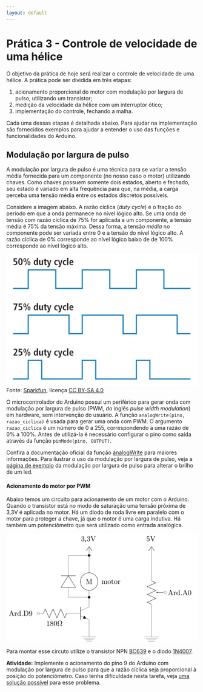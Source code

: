 ```yaml
---
layout: default
---
```


Prática 3 - Controle de velocidade de uma hélice
================================================

O objetivo da prática de hoje será realizar o controle de velocidade de uma
hélice.
A prática pode ser dividida em três etapas:

 1. acionamento proporcional do motor com modulação por largura de pulso,
    utilizando um transistor;
 2. medição da velocidade da hélice com um interruptor ótico;
 3. implementação do controle, fechando a malha.

Cada uma dessas etapas é detalhada abaixo.
Para ajudar na implementação são fornecidos exemplos para ajudar a entender
o uso das funções e funcionalidades do Arduino.

Modulação por largura de pulso
------------------------------

A modulação por largura de pulso é uma técnica para se variar a tensão média
fornecida para um componente (no nosso caso o motor) utilizando chaves.
Como chaves possuem somente dois estados, aberto e fechado, seu estado é
variado em alta frequência para que, na média, a carga perceba uma tensão
média entre os estados discretos possíveis.

Considere a imagem abaixo.
A razão cíclica (_duty cycle_) é o fração do período em que a onda permanece
no nível lógico alto.
Se uma onda de tensão com razão cíclica de 75% for aplicada a um componente,
a tensão média é 75% da tensão máxima.
Dessa forma, a tensão _média_ no componente pode ser variada entre 0
e a tensão do nível lógico alto.
A razão cíclica de 0% corresponde ao nível lógico baixo de de 100% corresponde
ao nível lógico alto.

![pwm-img]
Fonte: [Sparkfun][Tutorial PWM], licença [CC BY-SA 4.0]

O microcontrolador do Arduino possui um periférico para gerar onda com
modulação por largura de pulso (PWM, do inglês _pulse width modulation_)
em hardware, sem intervenção do usuário.
A função `analogWrite(pino, razao_ciclica)` é usada para gerar uma onda com
PWM.
O argumento `razao_ciclica` é um número de 0 a 255, correspondendo a uma razão
de 0% a 100%.
Antes de utilizá-la é necessário configurar o pino como saída através da função
`pinMode(pino, OUTPUT)`.

Confira a documentação oficial da função [analogWrite] para maiores informações.
Para ilustrar o uso da modulação por largura de pulso, veja a
[página de exemplo][ex-pwm-led] da modulação por largura de pulso para alterar
o brilho de um led.

#### Acionamento do motor por PWM

Abaixo temos um circuito para acionamento de um motor com o Arduino.
Quando o transistor está no modo de saturação uma tensão próxima de 3,3V
é aplicada no motor.
Há um diodo de roda livre em paralelo com o motor para proteger a chave, já
que o motor é uma carga indutiva.
Há também um potenciômetro que será utilizado como entrada analógica.

![schem-motor-npn-pot]

Para montar esse circuto utilize o transistor NPN [BC639] e o diodo [1N4007].

**Atividade:**
Implemente o acionamento do pino 9 do Arduino com modulação por
largura de pulso para que a razão cíclica seja proporcional à posição do
potenciômetro.
Caso tenha dificuldade nesta tarefa, veja [uma solução possível][sol-pwd-pot]
para esse problema.


[BC639]: /assets/datasheet/BC639_npn.pdf
[1N4007]: /assets/datasheet/1N4007_diode.pdf
[pwm-img]: /assets/images/pwm_sparkfun.jpg
[schem-motor-npn-pot]: /schem/motor-npn-pot.svg

[sol-pwd-pot]: /aulas/sol-pwm-pot
[ex-pwm-led]: /aulas/exemplo-pwm-led


[analogWrite]: https://www.arduino.cc/en/Reference/AnalogWrite
[analogRead]: https://www.arduino.cc/en/Reference/AnalogRead

[Tutorial PWM]: https://learn.sparkfun.com/tutorials/pulse-width-modulation

[CC BY-SA 4.0]: https://creativecommons.org/licenses/by-sa/4.0/
